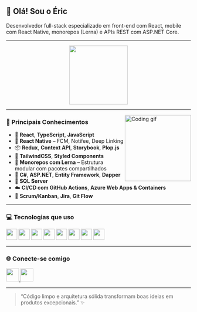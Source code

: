 <h2 align="left">👋 Olá! Sou o Éric</h2>

Desenvolvedor full-stack especializado em front-end com React, mobile com React Native, monorepos (Lerna) e APIs REST com ASP.NET Core.

---

<div align="center">
  <img src="https://github-readme-stats.vercel.app/api/top-langs?username=ericcoisa&layout=compact&langs_count=8&theme=dracula&hide_border=false" height="160"/>
</div>

---

<img align="right" height="180" src="https://avatars.githubusercontent.com/u/133617019?v=4" alt="Coding gif"/>

### 🧠 Principais Conhecimentos

- 🔷 **React**, **TypeScript**, **JavaScript**
- 📲 **React Native** – FCM, Notifee, Deep Linking
- 📦 **Redux**, **Context API**, **Storybook**, **Plop.js**
- 🎨 **TailwindCSS**, **Styled Components**
- 🧱 **Monorepos com Lerna** – Estrutura modular com pacotes compartilhados
- 🧠 **C#**, **ASP.NET**, **Entity Framework**, **Dapper**
- 🧮 **SQL Server**
- ☁️ **CI/CD com GitHub Actions**, **Azure Web Apps & Containers**
- 📌 **Scrum/Kanban**, **Jira**, **Git Flow**

---

### 💻 Tecnologias que uso

<div align="left">
  <img src="https://cdn.jsdelivr.net/gh/devicons/devicon/icons/react/react-original.svg" height="30" />
  <img src="https://cdn.jsdelivr.net/gh/devicons/devicon/icons/typescript/typescript-original.svg" height="30" />
  <img src="https://cdn.jsdelivr.net/gh/devicons/devicon/icons/javascript/javascript-original.svg" height="30" />
  <img src="https://cdn.jsdelivr.net/gh/devicons/devicon/icons/csharp/csharp-original.svg" height="30" />
  <img src="https://cdn.jsdelivr.net/gh/devicons/devicon/icons/firebase/firebase-plain.svg" height="30" />
  <img src="https://cdn.jsdelivr.net/gh/devicons/devicon/icons/dotnetcore/dotnetcore-original.svg" height="30" />
  <img src="https://cdn.jsdelivr.net/gh/devicons/devicon/icons/git/git-original.svg" height="30" />
  <img src="https://cdn.jsdelivr.net/gh/devicons/devicon/icons/azure/azure-original.svg" height="30" />
</div>

---

### 🌐 Conecte-se comigo

<div align="left">
  <a href="https://www.linkedin.com/in/eric-vitor/" target="_blank">
    <img src="https://img.shields.io/static/v1?message=LinkedIn&logo=linkedin&label=&color=0077B5&logoColor=white&style=for-the-badge" height="35" />
  </a>
  <a href="mailto:ericvitor96@gmail.com">
    <img src="https://img.shields.io/static/v1?message=Gmail&logo=gmail&label=&color=D14836&logoColor=white&style=for-the-badge" height="35" />
  </a>
</div>

---

> “Código limpo e arquitetura sólida transformam boas ideias em produtos excepcionais.” ✨
